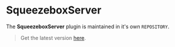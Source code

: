 # SqueezeboxServer

The **SqueezeboxServer** plugin is maintained in it's own `REPOSITORY`.

> Get the latest version [here](http://krambriw.net/Release).